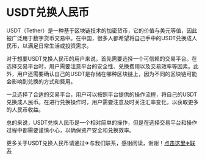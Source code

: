 # USDT兑换人民币

USDT（Tether）是一种基于区块链技术的加密货币，它的价值与美元等值，因此被广泛用于数字货币交易中。在中国，很多人都希望将自己手中的USDT兑换成人民币，以满足日常生活或投资需求。

对于想要USDT兑换人民币的用户来说，首先需要选择一个可信赖的交易平台。在选择交易平台时，用户需要注意平台的安全性、兑换费用以及交易效率等因素。此外，用户还需要确认自己的USDT是存储在哪种区块链上，因为不同的区块链可能会影响到兑换的方式和费用。

一旦选择了合适的交易平台，用户可以按照平台提供的操作流程，将自己的USDT兑换成人民币。在进行兑换操作时，用户需要注意及时关注汇率变化，以获取更多的人民币收益。

总的来说，USDT兑换人民币是一个相对简单的操作，但是在选择交易平台和操作过程中都需要谨慎小心，以确保资产安全和兑换效率。

更多关于USDT兑换人民币请通过✈与我们联系，感谢阅读，谢谢！[点击这里✈联系](https://www.trx.tw)